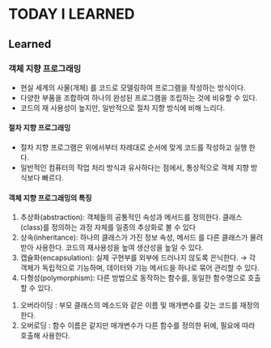 # TODAY I LEARNED

## Learned

### 객체 지향 프로그래밍

- 현실 세계의 사물(개체) 를 코드로 모델링하여 프로그램을 작성하는 방식이다.
- 다양한 부품을 조합하여 하나의 완성된 프로그램을 조립하는 것에 비유할 수 있다.
- 코드의 재 사용성이 높지만, 일반적으로 절차 지향 방식에 비해 느리다.

#### 절차 지향 프로그래밍

- 절차 지향 프로그램은 위에서부터 차례대로 순서에 맞게 코드를 작성하고 실행 한다.
- 일반적인 컴퓨터의 작업 처리 방식과 유사하다는 점에서, 통상적으로 객체 지향 방식보다 빠르다.

#### 객체 지향 프로그래밍의 특징

1. 추상화(abstraction): 객체들의 공통적인 속성과 메서드를 정의한다.
클래스(class)를 정의하는 과정 자체를 일종의 추상화로 볼 수 있다
2. 상속(inheritance): 하나의 클래스가 가진 정보 속성, 메서드 를 다른 클래스가 물려 받아 사용한다.
코드의 재사용성을 높여 생산성을 높일 수 있다.
3. 캡슐화(encapsulation): 실제 구현부를 외부에 드러나지 않도록 은닉한다.
→ 각 객체가 독립적으로 기능하며, 데이터와 기능 메서드을 하나로 묶어 관리할 수 있다.
4. 다형성(polymorphism): 다른 방법으로 동작하는 함수를, 동일한 함수명으로 호출할 수 있다.

1) 오버라이딩 : 부모 클래스의 메소드와 같은 이름 및 매개변수를 갖는 코드를 재정의한다.
2) 오버로딩 : 함수 이름은 같지만 매개변수가 다른 함수를 정의한 뒤에, 필요에 따라 호출해 사용한다.

